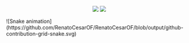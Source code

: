 <p align = "center">
  <img src = "https://github-readme-stats.vercel.app/api?username=RenatoCesarOF&show_icons=true&theme=bear" width = 400>
  <img src = "https://github-readme-streak-stats.herokuapp.com?user=RenatoCesarOF&theme=dark&hide_border=true" width = 400>
</p>
![Snake animation](https://github.com/RenatoCesarOF/RenatoCesarOF/blob/output/github-contribution-grid-snake.svg)
